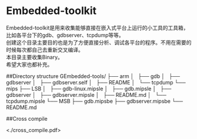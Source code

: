 Embedded-toolkit
==

Embedded-toolkit是用来收集能够直接在嵌入式平台上运行的小工具的工具箱，比如各平台下的gdb、gdbserver、tcpdump等等。  
创建这个目录主要目的也是为了方便直接分析、调试各平台的程序。不用在需要的时候每次都自己去重新交叉编译。  
本目录主要收集Binary。   
希望大家也都补充。  

##Directory structure
GEmbedded-tools/
├── arm
│   ├── gdb
│   ├── gdbserver
│   ├── gdbserver.self
│   ├── README
│   └── tcpdump
└── mips
    ├── LSB
    │   ├── gdb-linux.mipsle
    │   ├── gdb.mipsle
    │   ├── gdbserver
    │   ├── gdbserver.mipsle
    │   ├── README.md
    │   └── tcpdump.mipsle
    └── MSB
        ├── gdb.mipsbe
        ├── gdbserver.mipsbe
        └── README.md

##Cross compile

<./cross_compile.pdf>
